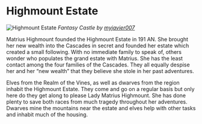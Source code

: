 # Highmount Estate
![Highmount Estate](https://images-wixmp-ed30a86b8c4ca887773594c2.wixmp.com/f/d9d4a02c-43bd-4491-8b07-e8be915c67c2/d6r1jmx-0671afd2-8454-49b1-a105-10cb7c75f258.png/v1/fill/w_1600,h_1280,q_80,strp/fantasy_castle_by_myjavier007_d6r1jmx-fullview.jpg?token=eyJ0eXAiOiJKV1QiLCJhbGciOiJIUzI1NiJ9.eyJzdWIiOiJ1cm46YXBwOjdlMGQxODg5ODIyNjQzNzNhNWYwZDQxNWVhMGQyNmUwIiwiaXNzIjoidXJuOmFwcDo3ZTBkMTg4OTgyMjY0MzczYTVmMGQ0MTVlYTBkMjZlMCIsIm9iaiI6W1t7ImhlaWdodCI6Ijw9MTI4MCIsInBhdGgiOiJcL2ZcL2Q5ZDRhMDJjLTQzYmQtNDQ5MS04YjA3LWU4YmU5MTVjNjdjMlwvZDZyMWpteC0wNjcxYWZkMi04NDU0LTQ5YjEtYTEwNS0xMGNiN2M3NWYyNTgucG5nIiwid2lkdGgiOiI8PTE2MDAifV1dLCJhdWQiOlsidXJuOnNlcnZpY2U6aW1hZ2Uub3BlcmF0aW9ucyJdfQ.15wTR1z_j6vooe4zb3-l_HSn_q_er9QRy86KhvduKdQ)
*Fantasy Castle by [myjavier007](https://www.deviantart.com/myjavier007)*

Matrius Highmount founded the Highmount Estate in 191 AN. She brought her new wealth into the Cascades in secret and founded her estate which created a small following. With no immediate family to speak of, others wonder who populates the grand estate with Matrius. She has the least contact among the four families of the Cascades. They all equally despise her and her “new wealth” that they believe she stole in her past adventures.

Elves from the Realm of the Vines, as well as dwarves from the region inhabit the Highmount Estate. They come and go on a regular basis but only here do they get along to please Lady Matrius Highmount. She has done plenty to save both races from much tragedy throughout her adventures. Dwarves mine the mountains near the estate and elves help with other tasks and inhabit much of the housing.